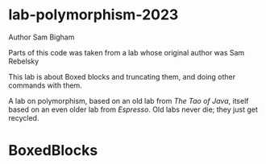 lab-polymorphism-2023
=====================
Author Sam Bigham

Parts of this code was taken from a lab whose original author was Sam Rebelsky

This lab is about Boxed blocks and truncating them, and doing other commands with them.

A lab on polymorphism, based on an old lab from _The Tao of Java_, itself
based on an even older lab from _Espresso_.  Old labs never die; they just
get recycled.
# BoxedBlocks
